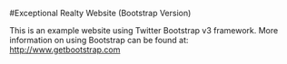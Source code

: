 #Exceptional Realty Website (Bootstrap Version)

This is an example website using Twitter Bootstrap v3 framework.
More information on using Bootstrap can be found at:
 http://www.getbootstrap.com
